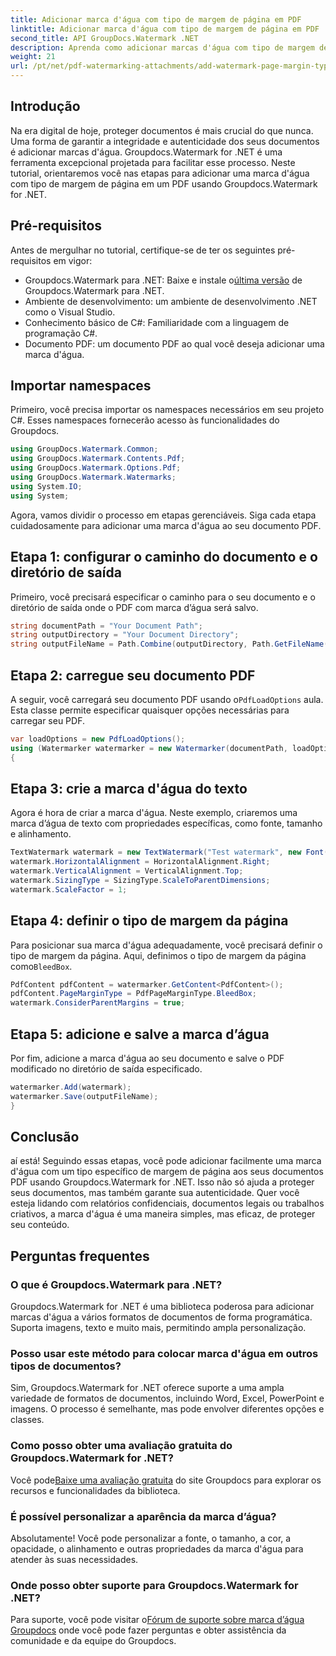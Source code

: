 ```yaml
---
title: Adicionar marca d'água com tipo de margem de página em PDF
linktitle: Adicionar marca d'água com tipo de margem de página em PDF
second_title: API GroupDocs.Watermark .NET
description: Aprenda como adicionar marcas d'água com tipo de margem de página em PDF usando Watermark for .NET. Proteja seus documentos sem esforço.
weight: 21
url: /pt/net/pdf-watermarking-attachments/add-watermark-page-margin-type-pdf/
---
```

## Introdução
Na era digital de hoje, proteger documentos é mais crucial do que nunca. Uma forma de garantir a integridade e autenticidade dos seus documentos é adicionar marcas d'água. Groupdocs.Watermark for .NET é uma ferramenta excepcional projetada para facilitar esse processo. Neste tutorial, orientaremos você nas etapas para adicionar uma marca d'água com tipo de margem de página em um PDF usando Groupdocs.Watermark for .NET.
## Pré-requisitos
Antes de mergulhar no tutorial, certifique-se de ter os seguintes pré-requisitos em vigor:
-  Groupdocs.Watermark para .NET: Baixe e instale o[última versão](https://releases.groupdocs.com/Watermark/net/) de Groupdocs.Watermark para .NET.
- Ambiente de desenvolvimento: um ambiente de desenvolvimento .NET como o Visual Studio.
- Conhecimento básico de C#: Familiaridade com a linguagem de programação C#.
- Documento PDF: um documento PDF ao qual você deseja adicionar uma marca d'água.
## Importar namespaces
Primeiro, você precisa importar os namespaces necessários em seu projeto C#. Esses namespaces fornecerão acesso às funcionalidades do Groupdocs.
```csharp
using GroupDocs.Watermark.Common;
using GroupDocs.Watermark.Contents.Pdf;
using GroupDocs.Watermark.Options.Pdf;
using GroupDocs.Watermark.Watermarks;
using System.IO;
using System;
```
Agora, vamos dividir o processo em etapas gerenciáveis. Siga cada etapa cuidadosamente para adicionar uma marca d'água ao seu documento PDF.
## Etapa 1: configurar o caminho do documento e o diretório de saída
Primeiro, você precisará especificar o caminho para o seu documento e o diretório de saída onde o PDF com marca d’água será salvo.
```csharp
string documentPath = "Your Document Path";
string outputDirectory = "Your Document Directory";
string outputFileName = Path.Combine(outputDirectory, Path.GetFileName(documentPath));
```
## Etapa 2: carregue seu documento PDF
 A seguir, você carregará seu documento PDF usando o`PdfLoadOptions` aula. Esta classe permite especificar quaisquer opções necessárias para carregar seu PDF.
```csharp
var loadOptions = new PdfLoadOptions();
using (Watermarker watermarker = new Watermarker(documentPath, loadOptions))
{
```
## Etapa 3: crie a marca d'água do texto
Agora é hora de criar a marca d'água. Neste exemplo, criaremos uma marca d’água de texto com propriedades específicas, como fonte, tamanho e alinhamento.
```csharp
TextWatermark watermark = new TextWatermark("Test watermark", new Font("Arial", 42));
watermark.HorizontalAlignment = HorizontalAlignment.Right;
watermark.VerticalAlignment = VerticalAlignment.Top;
watermark.SizingType = SizingType.ScaleToParentDimensions;
watermark.ScaleFactor = 1;
```
## Etapa 4: definir o tipo de margem da página
 Para posicionar sua marca d'água adequadamente, você precisará definir o tipo de margem da página. Aqui, definimos o tipo de margem da página como`BleedBox`.
```csharp
PdfContent pdfContent = watermarker.GetContent<PdfContent>();
pdfContent.PageMarginType = PdfPageMarginType.BleedBox;
watermark.ConsiderParentMargins = true;
```
## Etapa 5: adicione e salve a marca d’água
Por fim, adicione a marca d'água ao seu documento e salve o PDF modificado no diretório de saída especificado.
```csharp
watermarker.Add(watermark);
watermarker.Save(outputFileName);
}
```
## Conclusão
aí está! Seguindo essas etapas, você pode adicionar facilmente uma marca d'água com um tipo específico de margem de página aos seus documentos PDF usando Groupdocs.Watermark for .NET. Isso não só ajuda a proteger seus documentos, mas também garante sua autenticidade. Quer você esteja lidando com relatórios confidenciais, documentos legais ou trabalhos criativos, a marca d'água é uma maneira simples, mas eficaz, de proteger seu conteúdo.
## Perguntas frequentes
### O que é Groupdocs.Watermark para .NET?
Groupdocs.Watermark for .NET é uma biblioteca poderosa para adicionar marcas d'água a vários formatos de documentos de forma programática. Suporta imagens, texto e muito mais, permitindo ampla personalização.
### Posso usar este método para colocar marca d'água em outros tipos de documentos?
Sim, Groupdocs.Watermark for .NET oferece suporte a uma ampla variedade de formatos de documentos, incluindo Word, Excel, PowerPoint e imagens. O processo é semelhante, mas pode envolver diferentes opções e classes.
### Como posso obter uma avaliação gratuita do Groupdocs.Watermark for .NET?
 Você pode[Baixe uma avaliação gratuita](https://releases.groupdocs.com/) do site Groupdocs para explorar os recursos e funcionalidades da biblioteca.
### É possível personalizar a aparência da marca d’água?
Absolutamente! Você pode personalizar a fonte, o tamanho, a cor, a opacidade, o alinhamento e outras propriedades da marca d'água para atender às suas necessidades.
### Onde posso obter suporte para Groupdocs.Watermark for .NET?
 Para suporte, você pode visitar o[Fórum de suporte sobre marca d’água Groupdocs](https://forum.groupdocs.com/c/watermark/19) onde você pode fazer perguntas e obter assistência da comunidade e da equipe do Groupdocs.